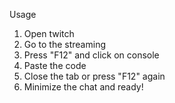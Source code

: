 Usage

1) Open twitch
2) Go to the streaming
3) Press "F12" and click on console
4) Paste the code
5) Close the tab or press "F12" again
6) Minimize the chat and ready!